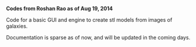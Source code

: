 **Codes from Roshan Rao as of Aug 19, 2014**

Code for a basic GUI and engine to create stl models from images of galaxies.

Documentation is sparse as of now, and will be updated in the coming days.
